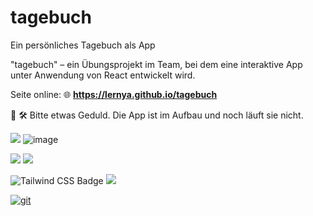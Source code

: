 # tagebuch
Ein persönliches Tagebuch als App

"tagebuch" – ein Übungsprojekt im Team, bei dem eine interaktive App unter Anwendung von React entwickelt wird.

Seite online: 🌐 **https://lernya.github.io/tagebuch**


🚧 🛠️  Bitte etwas Geduld. Die App ist im Aufbau und noch läuft sie nicht.

<!-- Also nicht einmal ![https://github.com/Webmedia20/skip-navigation/pulls](https://badgen.net/badge/status/alpha/green) -->


<img src="https://img.shields.io/badge/HTML5-E34F26?style=for-the-badge&logo=html5&logoColor=white" />  ![image](https://img.shields.io/badge/CSS3-1572B6?style=for-the-badge&logo=css3&logoColor=white)  

<img src="https://img.shields.io/badge/Vite-B73BFE?style=for-the-badge&logo=vite&logoColor=FFD62E" /> <img src="https://img.shields.io/badge/React-20232A?style=for-the-badge&logo=react&logoColor=61DAFB"> 

![Tailwind CSS Badge](https://img.shields.io/badge/Tailwind%20CSS-06B6D4?style=for-the-badge&logo=tailwindcss&logoColor=fff) <img src="https://img.shields.io/badge/daisyUI-1ad1a5?style=for-the-badge&logo=daisyui&logoColor=white">

[![git](https://badgen.net/badge/icon/git?icon=git&label)](https://git-scm.com)

